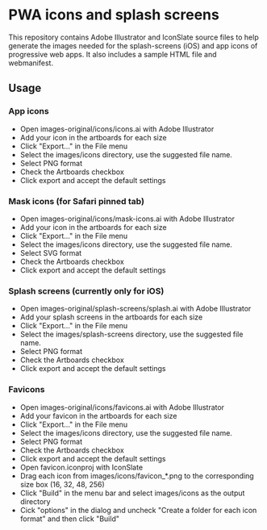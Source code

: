 # PWA icons and splash screens

This repository contains Adobe Illustrator and IconSlate source files to help generate the images needed for the splash-screens (iOS) and app icons of progressive web apps. It also includes a sample HTML file and webmanifest.

## Usage

### App icons

- Open images-original/icons/icons.ai with Adobe Illustrator
- Add your icon in the artboards for each size
- Click "Export..." in the File menu
- Select the images/icons directory, use the suggested file name.
- Select PNG format
- Check the Artboards checkbox
- Click export and accept the default settings

### Mask icons (for Safari pinned tab)

- Open images-original/icons/mask-icons.ai with Adobe Illustrator
- Add your icon in the artboards for each size
- Click "Export..." in the File menu
- Select the images/icons directory, use the suggested file name.
- Select SVG format
- Check the Artboards checkbox
- Click export and accept the default settings

### Splash screens (currently only for iOS)

- Open images-original/splash-screens/splash.ai with Adobe Illustrator
- Add your splash screens in the artboards for each size
- Click "Export..." in the File menu
- Select the images/splash-screens directory, use the suggested file name.
- Select PNG format
- Check the Artboards checkbox
- Click export and accept the default settings

### Favicons

- Open images-original/icons/favicons.ai with Adobe Illustrator
- Add your favicon in the artboards for each size
- Click "Export..." in the File menu
- Select the images/icons directory, use the suggested file name.
- Select PNG format
- Check the Artboards checkbox
- Click export and accept the default settings
- Open favicon.iconproj with IconSlate
- Drag each icon from images/icons/favicon_*.png to the corresponding size box (16, 32, 48, 256)
- Click "Build" in the menu bar and select images/icons as the output directory
- Cick "options" in the dialog and uncheck "Create a folder for each icon format" and then click "Build"